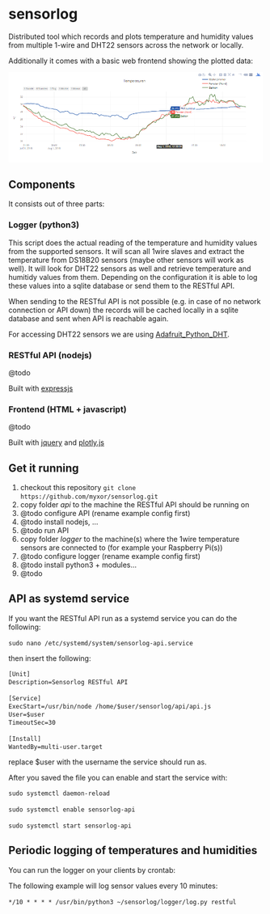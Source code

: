 # sensorlog

Distributed tool which records and plots temperature and humidity values from multiple 1-wire and DHT22 sensors across the network or locally.

Additionally it comes with a basic web frontend showing the plotted data:

![alt text](https://raw.githubusercontent.com/myxor/sensorlog/master/res/graph.png "Graph with three different sensors")


## Components

It consists out of three parts:

### Logger (python3)

This script does the actual reading of the temperature and humidity values from the supported sensors.
It will scan all 1wire slaves and extract the temperature from DS18B20 sensors (maybe other sensors will work as well).
It will look for DHT22 sensors as well and retrieve temperature and humitidy values from them.
Depending on the configuration it is able to log these values into a sqlite database or send them to the RESTful API.

When sending to the RESTful API is not possible (e.g. in case of no network connection or API down) the records will be cached locally in a sqlite database and sent when API is reachable again.


For accessing DHT22 sensors we are using [Adafruit_Python_DHT](https://github.com/adafruit/Adafruit_Python_DHT).

### RESTful API (nodejs)

@todo

Built with [expressjs](https://github.com/expressjs/express)

### Frontend (HTML + javascript)

@todo

Built with [jquery](https://github.com/jquery/jquery/) and [plotly.js](https://github.com/plotly/plotly.js/)



## Get it running

1. checkout this repository
  `git clone https://github.com/myxor/sensorlog.git`
2. copy folder *api* to the machine the RESTful API should be running on
3. @todo configure API  (rename example config first)
4. @todo install nodejs, ...
5. @todo run API 
5. copy folder *logger* to the machine(s) where the 1wire temperature sensors are connected to (for example your Raspberry Pi(s))
6. @todo configure logger (rename example config first)
7. @todo install python3 + modules...
9. @todo


## API as systemd service

If you want the RESTful API run as a systemd service you can do the following:

```sudo nano /etc/systemd/system/sensorlog-api.service```

then insert the following:

```
[Unit]
Description=Sensorlog RESTful API

[Service]
ExecStart=/usr/bin/node /home/$user/sensorlog/api/api.js
User=$user
TimeoutSec=30

[Install]
WantedBy=multi-user.target
```

replace $user with the username the service should run as.

After you saved the file you can enable and start the service with:

```
sudo systemctl daemon-reload 

sudo systemctl enable sensorlog-api

sudo systemctl start sensorlog-api

```


## Periodic logging of temperatures and humidities

You can run the logger on your clients by crontab:

The following example will log sensor values every 10 minutes:

```*/10 * * * * /usr/bin/python3 ~/sensorlog/logger/log.py restful```
